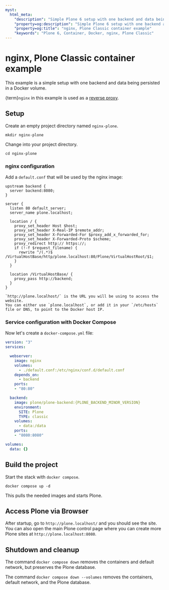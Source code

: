 ```yaml
---
myst:
  html_meta:
    "description": "Simple Plone 6 setup with one backend and data being persisted in a Docker volume."
    "property=og:description": "Simple Plone 6 setup with one backend and data being persisted in a Docker volume."
    "property=og:title": "nginx, Plone Classic container example"
    "keywords": "Plone 6, Container, Docker, nginx, Plone Classic"
---
```


# nginx, Plone Classic container example

This example is a simple setup with one backend and data being persisted in a Docker volume.

{term}`nginx` in this example is used as a [reverse proxy](https://docs.nginx.com/nginx/admin-guide/web-server/reverse-proxy/).


## Setup

Create an empty project directory named `nginx-plone`.

```shell
mkdir nginx-plone
```

Change into your project directory.

```shell
cd nginx-plone
```


### nginx configuration

Add a `default.conf` that will be used by the nginx image:

```nginx
upstream backend {
  server backend:8080;
}

server {
  listen 80 default_server;
  server_name plone.localhost;

  location / {
    proxy_set_header Host $host;
    proxy_set_header X-Real-IP $remote_addr;
    proxy_set_header X-Forwarded-For $proxy_add_x_forwarded_for;
    proxy_set_header X-Forwarded-Proto $scheme;
    proxy_redirect http:// https://;
    if (!-f $request_filename) {
      rewrite ^/(.*)$ /VirtualHostBase/http/plone.localhost:80/Plone/VirtualHostRoot/$1;
    }
  }

  location /VirtualHostBase/ {
    proxy_pass http://backend;
  }
}
```

```{note}
`http://plone.localhost/` is the URL you will be using to access the website.
You can either use `plone.localhost`, or add it in your `/etc/hosts` file or DNS, to point to the Docker host IP.
```

### Service configuration with Docker Compose

Now let's create a `docker-compose.yml` file:

```yaml
version: "3"
services:

  webserver:
    image: nginx
    volumes:
      - ./default.conf:/etc/nginx/conf.d/default.conf
    depends_on:
      - backend
    ports:
    - "80:80"

  backend:
    image: plone/plone-backend:{PLONE_BACKEND_MINOR_VERSION}
    environment:
      SITE: Plone
      TYPE: classic
    volumes:
      - data:/data
    ports:
    - "8080:8080"

volumes:
  data: {}
```


## Build the project

Start the stack with `docker compose`.

```shell
docker compose up -d
```

This pulls the needed images and starts Plone.


## Access Plone via Browser

After startup, go to `http://plone.localhost/` and you should see the site.
You can also open the main Plone control page where you can create more Plone sites at `http://plone.localhost:8080`.


## Shutdown and cleanup

The command `docker compose down` removes the containers and default network, but preserves the Plone database.

The command `docker compose down --volumes` removes the containers, default network, and the Plone database.
